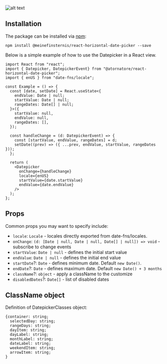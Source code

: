 ![alt text](https://i.ibb.co/k4k1w90/image-2022-09-19-23-50-53.png)

## Installation

The package can be installed via [npm](https://github.com/npm/cli):

```
npm install @meinefinsternis/react-horizontal-date-picker --save
```

Below is a simple example of how to use the Datepicker in a React view.

```tsx
import React from "react";
import { Datepicker, DatepickerEvent} from "@atornatore/react-horizontal-date-picker";
import { enUS } from "date-fns/locale";

const Example = () => {
  const [date, setDate] = React.useState<{
    endValue: Date | null;
    startValue: Date | null;
    rangeDates: Date[] | null;
  }>({
    startValue: null,
    endValue: null,
    rangeDates: [],
  });

  const handleChange = (d: DatepickerEvent) => {
    const [startValue, endValue, rangeDates] = d;
    setDate((prev) => ({ ...prev, endValue, startValue, rangeDates }));
  };

  return (
    <Datepicker
      onChange={handleChange}
      locale={enUS}
      startValue={date.startValue}
      endValue={date.endValue}
    />
  );
};
```

## Props

Common props you may want to specify include:

- `locale`: `Locale` - locales directly exported from date-fns/locales.
- `onChange`: `(d: [Date | null, Date | null, Date[] | null]) => void` - subscribe to change events
- `startValue`: `Date | null` - defines the initial start value
- `endValue`: `Date | null` - defines the initial end value
- `startDate`?: `Date` - defines minimum date. Default `new Date()`.
- `endDate`?: `Date` - defines maximum date. Default `new Date() + 3 months`
- `className`?: `object` - apply a className to the customize
- `disabledDates`?: `Date[]` - list of disabled dates

## ClassName object

Definition of DatepickerClasses object:

```tsx
{container: string;
  selectedDay: string;
  rangeDays: string;
  dayItem: string;
  dayLabel: string;
  monthLabel: string;
  dateLabel: string;
  weekendItem: string;
  arrowItem: string;
}
```